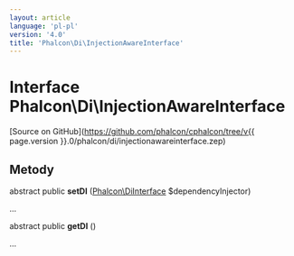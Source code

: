 ```yaml
---
layout: article
language: 'pl-pl'
version: '4.0'
title: 'Phalcon\Di\InjectionAwareInterface'
---
```

# Interface **Phalcon\Di\InjectionAwareInterface**

[Source on GitHub](https://github.com/phalcon/cphalcon/tree/v{{ page.version }}.0/phalcon/di/injectionawareinterface.zep)

## Metody

abstract public **setDI** ([Phalcon\DiInterface](Phalcon_DiInterface) $dependencyInjector)

...

abstract public **getDI** ()

...